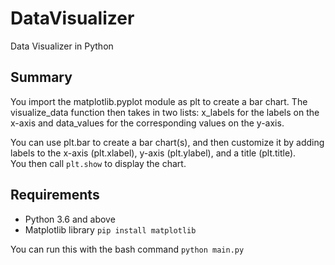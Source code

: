 # DataVisualizer
Data Visualizer in Python  

## Summary
You import the matplotlib.pyplot module as plt to create a bar chart. The visualize_data function then takes in two lists: x_labels for the labels on the x-axis and data_values for the corresponding values on the y-axis.

You can use plt.bar to create a bar chart(s), and then customize it by adding labels to the x-axis (plt.xlabel), y-axis (plt.ylabel), and a title (plt.title).  
You then call ```plt.show``` to display the chart.  

## Requirements  
* Python 3.6 and above
* Matplotlib library ```pip install matplotlib```

You can run this with the bash command  ```python main.py```
